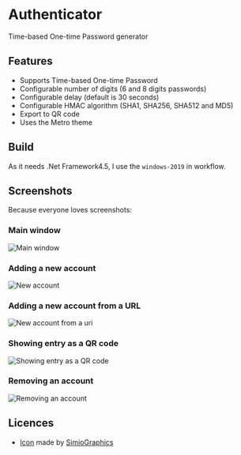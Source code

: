 # Authenticator

Time-based One-time Password generator

## Features

* Supports Time-based One-time Password
* Configurable number of digits (6 and 8 digits passwords)
* Configurable delay (default is 30 seconds)
* Configurable HMAC algorithm (SHA1, SHA256, SHA512 and MD5)
* Export to QR code
* Uses the Metro theme

## Build
As it needs .Net Framework4.5, I use the `windows-2019` in workflow.

## Screenshots

Because everyone loves screenshots:

### Main window

![Main window](http://i.imgur.com/zFnXE0M.png)

### Adding a new account

![New account](http://i.imgur.com/Zv4Xhda.png)

### Adding a new account from a URL

![New account from a uri](http://i.imgur.com/6UjzEtw.png)

### Showing entry as a QR code

![Showing entry as a QR code](http://i.imgur.com/aCculll.png)

### Removing an account

![Removing an account](http://i.imgur.com/jUbrxnZ.png)

## Licences

* [Icon](https://www.iconfinder.com/icons/55827/lock_padlock_private_icon) made by [SimioGraphics](http://simiographics.deviantart.com/)
